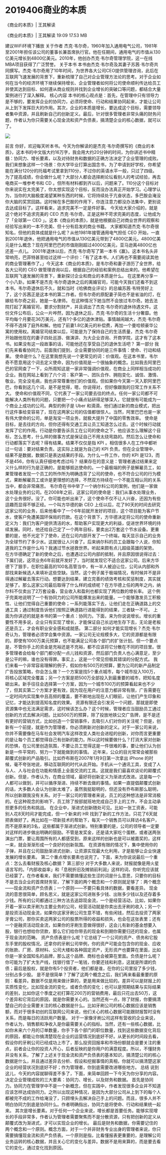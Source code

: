 # 2019406商业的本质

《商业的本质》| 王其解读


《商业的本质》| 王其解读
19:09 17.53 MB

建议WiFi环境下播放
关于作者
杰克·韦尔奇，1960年加入通用电气公司，1981年至2001年担任该公司的董事长兼首席执行官。他在任期间，通用电气的市值从130亿美元增长到4800亿美元。2010年，他创办杰克·韦尔奇管理学院，这一在线MBA项目获得了广泛赞誉。
关于本书
本书由杰克·韦尔奇及其妻子苏茜·韦尔奇共同撰写。杰克·韦尔奇用了10年时间，为世界各大公司CEO提供管理咨询，此后在互联网飞速发展的背景下，重新梳理了自己对企业管理方法论的思考。对于企业如何在当今的经济环境下继续保持增长、企业管理者如何将公司使命顺利传达给员工并使其达到目标、如何遵从商业规则并找到企业增长的突破口等问题，都结合大量案例进行了深入解释。
核心内容
本书的核心观点是：首先，在管理中只有领导力是不够的，要发挥企业的协同力，必须将使命、行动和结果协同起来，才能让公司从上到下发挥巨大的作用。其次，企业的本质是增长，要达成这个目标，需要领导者集中资源，并且刷新自己的创新定义。最后，针对很多管理者非常头痛的财务问题，作者认为你只需要关心现金流和资产负债表，搞清楚企业的核心数据，就可以了。

![](https://raw.githubusercontent.com/dalong0514/selfstudy/master/图片链接/听书/2019406.jpg)

前言
你好，欢迎每天听本书。今天为你解读的是杰克·韦尔奇撰写的《商业的本质》，这本书的中文版大约16万字，我会用大约20分钟的时间，为你讲述书中精髓：协同力、增长要素，以及对待财务和数据的正确方法决定了企业管理的成败。
我们来想象这样一个场景：你大学毕业打算出国念书，为了申请到好学校，你希望能在满分120分的托福考试里拿到110分，不过你的英语水平一般，只过了四级。为了提高成绩，你会做什么呢？大部分人都会选择刷论坛看别人的考试经验，再去电商买一堆参考书和 CD 。但所有材料都到齐以后，问题来了。110分这个目标对你来说实在太完美了，你太想实现这个目标，反而没办法真正开始学习。心理学认为，当你的大脑极度渴望某种东西的时候，它将持续处于亢奋状态，多巴胺会淹没你大脑的奖赏回路。这时候在多巴胺的作用下，你连注意力都没办法集中，更别说去达成目标了。这样看来，追求完美不一定是件好事。
今天给大家介绍的，就是这个绝对不追求完美的 CEO 杰克·韦尔奇。正是这种不苛求完美的态度，让他成为了「全球第一 CEO 」。这本《商业的本质》，就是他根据自己对商业世界的观察和经验写出来的一本不完美、但十分有启发的商业书籍。
大家都知道杰克·韦尔奇很知名，但他的具体成就是什么呢？从他1981年接管通用电气担任 CEO 开始，一直到2001年退休，他把通用电气的市值从130亿美元带到了4800亿美元。4800亿美元是什么概念？现在阿里巴巴的市值刚刚超过4000亿美元，亚马逊离4800亿也还差一点儿。
2001年退休以后，杰克·韦尔奇写了第一本书《赢》。这本书名头非常响亮，巴菲特甚至给过这样一个评价：「有了这本书，人们再也不需要阅读其他的商业管理著作了。」今天这本《商业的本质》，是韦尔奇和妻子游历了全世界，给各大公司的 CEO 做管理咨询以后，根据自己的经验和案例总结出来的。他希望在互联网飞速发展的背景下，重新探讨企业和商业的本质是什么。
在这里再分享一个小八卦。如果不是杰克·韦尔奇退休之后的离婚官司，可能今天我们还看不到这本书。韦尔奇退休后不久，就和当时《哈佛商业评论》的总编苏茜·韦特劳好上了，这个苏茜正是这本书的第二作者。但韦尔奇的原配妻子简也不是省油的灯，在嫁给韦尔奇之前，她是一名律师。
在这种情况下她当然不会放过韦尔奇。她去法院打起了离婚官司，要求分割财产，并且调出了杰克·韦尔奇的退休待遇文件。这份文件公布后，公众一片哗然，因为退休之后，杰克·韦尔奇的生活十分奢靡。他平均每个月要花36万美元，还有1个多亿的退休津贴。事情越闹越大，杰克·韦尔奇不得不选择了庭外和解。他给了前妻1.8亿美元的补偿费，再加一个曼哈顿豪华公寓的使用权。离婚官司结束以后，可能是为了保持自己的生活质量，杰克·韦尔奇开始跟他现在的妻子四处巡游、做演讲、为大企业咨询、开商学院，这才有了这本书。如果没有这一段故事的话，可能他还在享受自己的退休生活吧？
第一部分
我们先来看看协同力。前面我们提到，企业需要协同的是三件事情：使命、行动和结果。
使命是什么？在这里我想先说一个更常见的词：价值观。在这本书里，韦尔奇不愿意用这个词去定义使命，因为价值观是一个很抽象的概念。比如我去阿里巴巴的官网查了一下，众所周知这是一家非常强调价值观，在商业上同样相当成功的企业。我在网站上看到了六个词：客户第一、团队合作、拥抱变化、诚信、激情、敬业。完全没毛病，我也非常尊重他们的价值观。但如果你今天第一天入职阿里巴巴，你看到这几个词，是不是觉得，嗯，你说得对，但好像跟我的日常工作关系不大。
使命和价值观不同，它代表了一家公司要去往的终点。任何一家公司都不可能解决人类所有的问题，只要把一个小痛点钻研得足够深入，它就很有可能成为一个商业上成功的公司。典型的例子是 Uber 和滴滴，他们通过新的商业模式，把出行这件事给变容易了，现在这两家公司的估值都很惊人。当然，阿里巴巴也是一家有伟大使命的公司，单是淘宝一项业务，就极大提升了中国的零售效率。
使命是目标，是去往的方向，但你还得有交通工具让员工知道怎么过去。这个时候行动就发挥了它的作用。行动是你要告诉员工在公司的使命之下，他应该怎么理解这个目标，怎么思考，什么样的做事方式是保证自己不用太绕弯路的。然后怎么让使命和行动都落实下去呢？得有结果。结果不仅仅是指 KPI 。相信很多人在工作中都听过一句话：要对结果负责。这实际上就是为自己的 KPI 负责。但在企业管理中，结果不是数据，数据只是表达结果的手段。为什么一件工作，你的 KPI 是123，而不是456，你有认真仔细地考虑过吗？
结果存在的意义是：管理者通过结果来定义什么样的行为是正确的，是能够抵达使命的。一个最极端的例子是解雇员工，如果管理者发现一个员工的所作所为明确违背了公司的使命，也不符合公司的行为模式，果断解雇员工或许是更理想的选择，不然双方持续在一个不能互相认同的关系当中，都会非常痛苦。
韦尔奇在书中举了一个纳尔科公司的案例，他们是一家做水处理业务的公司。在2008年之前，这家公司的使命是：我们从事水处理业务，这个业务很好。没了。你可能也听出来了，这个使命不仅不让人兴奋，还因为有些逗趣而显得不够正经。一个叫方华德的新 CEO 上任以后，花了90天的时间去研究这家公司的业务，后来他看中了一个6年前就开发好的项目，这个项目能为客户节水，使客户免遭美国环保局的罚款。在这个背景下，方华德决定将公司的使命重新定义为：我们为客户提供清洁的水，帮助客户实现更大的利益，促进世界环境的持续发展。同时，他还给自己定了一个两年目标，要卖出2万套这个节水设备。更重要的是，他不光定下了使命，还在公司内部开发了一个终端，每天显示自己的业务为全球节约了多少水。这就很让人兴奋了。后来纳尔科的员工会跟每个人说，你知道我的工作是什么吗？我通过节水拯救世界。听起来颇有点儿超级英雄的架势。
在方华德确定了新的使命之后，也遭遇过公司内部的抵制，并且原因很说得过去：下属们说，这项业务6年前就开发好了，当时就发现它不适合这家公司。后来方华德下了狠手，在职位最高的100名高管当中，有一半人被迫让位，公司从内部和外部找来新候选人来填补这些空缺。当然，这个例子属于极端情况，有时候并不是非得通过解雇去落实行动。想要达到结果，建立完善的绩效考核和奖惩制度，其实就足够了。那么这家公司最后取得了什么样的成绩呢？在方华德上任的两年之内，纳尔科不仅卖出了2万套设备，营业收入和盈利也都实现了两位数的增长率。
这个例子完美地说明了一个有协同力的公司所能爆发出来的能量。一个能够激发员工积极性、让他们觉得自己重要的使命；一系列能落实下去，让他们走在正确道路上的交通工具；通过制度告诉他们按照正确道路行进能得到的结果，三者缺一不可。
上面为你讲述的就是本书的第一个重点：协同力。下面，来为你说说增长。增长的重要性不用多说，企业只有实现了增长，才能保证自己长远地生存下去，无论是老板还是员工，才会有职业安全感和成就感。
第二部分
如何才能实现增长？杰克·韦尔奇认为，管理者必须学会集中资源。一家公司无论规模多大，它的资源都是有限的。即使有1000万美元预算，也不能满足公司各个部门的扩张计划。但一个要点是，不管你手上的资金是充裕还是不充裕，都不应该将它分散在不同的项目里。很多管理者会给每个部门都分配一点儿钱和资源，然后部门负责人也心满意足，至少是公平的嘛，谁也没有得罪。事实上，这是一个常见但极其错误的分配方式。
我们来看一个非常容易理解的例子，假如你有500万的预算，要为公司的新产品制定广告投放策略，你会怎么做？一个方案是找5个重点城市，每个城市投入100万，将核心区域完全覆盖；另一个方案是把500万全部投入到最重要的城市，把知名度砸出来。新手往往会选择第一个方案，因为一个城市100万的预算看起来也不少了，但其实第二个方案才更有效，因为现在用户的注意力都非常有限，广告需要在一定时间内实现集中且高频的覆盖，要不断地出现在人们眼前，让他们产生印象和记忆，才能达到提高知名度的效果。
资源有限还会引发另一个问题，那就是即使资源集中也无法满足需求，这时候该怎么办？这个时候，管理者应当鼓励员工通过创新的方式去解决问题。比如500万的预算，除了投放地铁公交广告牌，是不是还有更好的营销方式，比如创造一个营销事件，去吸引人们对你的关注呢？但是，创新有一个前提，就是作为管理者，你必须刷新对创新的定义。对于一家公司来说，你并不需要像在马车社会发明汽车这样改变人类社会进程的创新，对你而言更重要的是让每个员工都觉得自己有创新的能力。所以这时候要做什么？打消大家对创新的恐惧，在公司里创造氛围，不要让员工觉得这是一件很难的事，要让他们认为创新是一件平常的、努力一下就能做到的事情。
近年来，公众的目光常常会被那些颠覆式创新的产品吸引。比如乔布斯在2007年1月9日第一次拿出 iPhone 的时候，毫不夸张地说，移动互联网的时代从此开始。手机从一个通讯工具，变成了人与人、人与社会在功能和情感上全面交流的工具。这就是我们最喜欢谈论的颠覆式创新。但是，作者认为，在商业领域，最好将创新定义为渐进式改进。这是每一个人都可以做到，并可以循序渐进、持续不断去做的事情。如果一直提倡颠覆式创新的话，大多数人会认为创新太难了，虽然我挺聪明的，但还没有乔布斯那么聪明，所以创新跟我没有关系。对于一家公司的管理者来说，员工的这种想法是非常消极的。在这种观念的影响下，员工除了按部就班地完成自己手上的工作，不会主动承担更多的任务和挑战。
在企业中，渐进式创新随处可见。比如一张工资表，可能别人花8天时间才能完成，但一个新来的 HR 找到了新的工作方法，只花了6天就把表做好了。再比如在一项新技术的帮助下，每天一个销售员可以拜访4名客户，而不是原来的3名，这些都属于渐进式创新。特别重要的是，公司的领导者一定要对这样的进步做出明确的鼓励。不管是发奖金，还是请大家吃个蛋糕，或者送两张演出门票，要让周围所有的人都感受到，原来这样的创新也是可以被嘉奖的，这样一来，就会渐渐形成一个良好的创新氛围。
在资源有限的情况下，集中使用你的子弹，并且在公司鼓励渐进式创新，让资源实现最大化利用，才是能够让企业快速发展的增长要素。
第二个重点增长要素也说完了。下面，来为你说说最后一个重点：怎么去看财报及核心数据？
第三部分
对于大多数人来说，财报就像是用火星语言写的。「内部收益率」和「息税折旧及摊销前利润」这样的词，你听完应该就已经蒙了。在作者看来，我们不需要搞懂这些生涩的词是什么意思，只要你的目标不是去当企业的首席财务官，了解下面的两个概念和一个原则就足够了：两个概念——现金流和资产负债表；一个原则——不要只看具体的数据，要看差异。
现金流的意思很简单，顾名思义，就是这家公司进账多少钱、出账多少钱以及还存着多少钱。所有的公司都通过三种方法去追踪现金流，一个是经营活动，比如，如果你开着一家以卖牙刷为主要业务的公司，经营活动就是你卖出去牙刷的收入；另一个是投资活动现金流，如果你这家牙刷公司生意不错，有些闲钱，然后去投资了两家牙膏公司，那你买卖这两家公司的股票所得的收益和损失，也会在这张表里；还有一个是融资活动现金流，如果你的牙刷生意做得很好，这会儿有新的基金想要入股，银行也想给你贷款，那么它们给你带去的现金和到期你需要归还的现金，也属于现金流的范畴。
资产负债表是什么呢？它总结了一个公司的资产、债务和它股东手里的股权情况。还拿你的牙刷公司举例，你的资产可能会包含你的现金、应收的账款、厂房、原材料、公司大楼和各种固定资产，无形资产也要算在里面，比如你是一家全国知名的品牌，那么这个品牌、商标也会被算在里面。负债是什么呢？你可能为了扩大生产线，找银行借了一笔钱，你要还钱和利息，这就是所谓的负债；最后是股权，就是你有5个投资者，他们都是谁，在你的公司里投了多少钱，分别占多少股。
是不是很简单？了解了这两个概念之后，我们再来看最重要的原则：看差异。数据不仅是用来做计算的，更是用来做比较的。差异可以是财报上的实质性变化，比如现金流的变化，或者负债的变化；也可以是预期结果与实际结果的差别，比如你这个季度之初打算花200万的营销费用，最后只花出去50万，这个差异和它背后的原因，就是你需要关心的。当然还有一点，除了财报，你要搞清楚自己的企业需要关注的核心数据是什么。比如牙刷公司的核心数据应该是销售额，而对于很多初创的互联网公司来说，他们关心的核心数据可能跟财报暂时没有关系，而是每日的活跃用户数量。
对于一家像牙刷公司这样有营收的企业来说，作者认为，销售额和净收入是你最需要关心的指标。当然，还有一些核心数据，比如你未来六个月的订单数量，你手下各个部门的职位数量，找到这些数据变化背后的原因，都能让你搞清楚现在企业的运营情况到底好不好。从更长的时间段去看，假设你的牙刷公司已经成功上市了，那么投资回报率和市场份额就会是要关注的重点，前者会让你的投资人开心，后者反映的是你用户的满意程度。所以，不懂财务并没有关系，了解了上述关于现金流和资产负债表的基本知识，搞清楚公司的核心数据是什么，并且通过差异去分析、假设和挖掘事情的真相，你就可以搞清楚这家企业的经营状况到底好不好；作为管理者，你到底需要改进哪些地方。
总结
说到这儿，今天的内容就聊得差不多了，下面，来简单回顾一下今天为你分享的内容。决定企业管理成败的三大要素：协同力、增长，以及财务和数据。
首先是协同力。协同力在管理学中不是一个新概念，但在实践中，作者发现很多企业并不知道应该怎样达成协同力。之所以出现这种情况，是因为大部分公司从上到下的每个人都被完不成的工作给淹没了，只顾埋头去解决自己手上的问题。而且，很多人并不明白协同力到底是协同什么。作者明确指出，协同力是将使命、行动和结果统一起来。
其次是增长要素。对于任何一个企业来说，增长都是首要任务。能够实现增长的手段非常多，作者认为管理者需要聚焦而不是分散资源，只有把创新的定义从颠覆式改为渐进式，才可以实现企业的增长。
最后是财务和数据，你需要记住的两个概念和一个原则。概念方面，对于一个并非财务专业出身的管理者来说，你只需要搞懂现金流和资产负债表。一个原则是指，比看懂报表更重要的，是理解公司业务运转的核心数据，并且关心它的变化与差异。数据不是用来算的，而是要去看它的变化，通过变化找到原因。